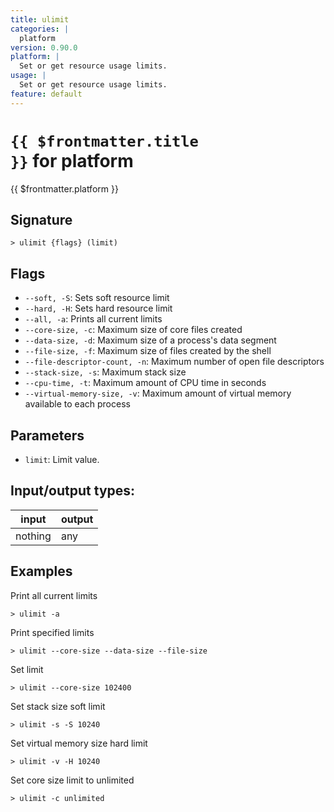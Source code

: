 ```yaml
---
title: ulimit
categories: |
  platform
version: 0.90.0
platform: |
  Set or get resource usage limits.
usage: |
  Set or get resource usage limits.
feature: default
---
```


<!-- This file is automatically generated. Please edit the command in https://github.com/nushell/nushell instead. -->

# <code>{{ $frontmatter.title }}</code> for platform

<div class='command-title'>{{ $frontmatter.platform }}</div>

## Signature

`> ulimit {flags} (limit)`

## Flags

- `--soft, -S`: Sets soft resource limit
- `--hard, -H`: Sets hard resource limit
- `--all, -a`: Prints all current limits
- `--core-size, -c`: Maximum size of core files created
- `--data-size, -d`: Maximum size of a process's data segment
- `--file-size, -f`: Maximum size of files created by the shell
- `--file-descriptor-count, -n`: Maximum number of open file descriptors
- `--stack-size, -s`: Maximum stack size
- `--cpu-time, -t`: Maximum amount of CPU time in seconds
- `--virtual-memory-size, -v`: Maximum amount of virtual memory available to each process

## Parameters

- `limit`: Limit value.

## Input/output types:

| input   | output |
| ------- | ------ |
| nothing | any    |

## Examples

Print all current limits

```nushell
> ulimit -a

```

Print specified limits

```nushell
> ulimit --core-size --data-size --file-size

```

Set limit

```nushell
> ulimit --core-size 102400

```

Set stack size soft limit

```nushell
> ulimit -s -S 10240

```

Set virtual memory size hard limit

```nushell
> ulimit -v -H 10240

```

Set core size limit to unlimited

```nushell
> ulimit -c unlimited

```
